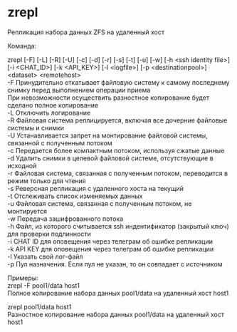 # zrepl
Репликация набора данных ZFS на удаленный хост

Команда:

zrepl [-F] [-L] [-R] [-U] [-c] [-d] [-r] [-s] [-t] [-u] [-w] [-h \<ssh identity file\>] [-i \<CHAT_ID\>] [-k \<API_KEY\>] [-l \<logfile\>] [-p \<destinationpool\>] \<dataset\> \<remotehost\>  
  -F Принудительно откатывает файловую систему к самому последнему снимку перед выполнением операции приема  
  При невозможности осуществить разностное копирование будет сделано полное копирование  
  -L Отключить логирование  
  -R Файловая система реплицируется, включая все дочерние файловые системы и снимки  
  -U Устанавливается запрет на монтирование файловой системы, связанной с полученным потоком  
  -c Передается более компактным потоком, используя сжатые данные  
  -d Удалить снимки в целевой файловой системе, отсутствующие в исходной  
  -r Файловая система, связанная с полученным потоком, переводится в режим только для чтения  
  -s Реверсная репликация с удаленного хоста на текущий  
  -t Отслеживать список изменяемых данных  
  -u Файловая система, связанная с полученным потоком, не монтируется  
  -w Передача зашифрованного потока  
  -h Файл, из которого считывается ssh индентификатор (закрытый ключ) для проверки подлинности  
  -i CHAT ID для оповещения через телеграм об ошибке репликации  
  -k API KEY для оповещения через телеграм об ошибке репликации  
  -l Указать свой лог-файл  
  -p Пул назначения. Если пул не указан, то он совпадает с источником  
  
 Примеры:  
  zrepl -F pool1/data host1  
  Полное копирование набора данных pool1/data на удаленный хост host1  
  
  zrepl pool1/data host1  
  Разностное копирование набора данных pool1/data на удаленный хост host1  
